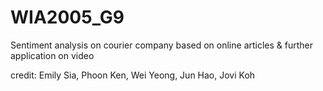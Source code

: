 # WIA2005_G9
 
Sentiment analysis on courier company based on online articles & further application on video

credit: Emily Sia, Phoon Ken, Wei Yeong, Jun Hao, Jovi Koh
